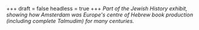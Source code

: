 
+++
draft = false
headless = true
+++
_Part of the Jewish History exhibit, showing how Amsterdam was Europe's centre of Hebrew book production (including complete Talmudim) for many centuries._
